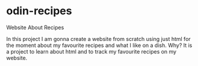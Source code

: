 # odin-recipes

Website About Recipes

In this project I am gonna create a website from scratch using just html for the moment about my favourite recipes and what I like on a dish. Why? It is a project to learn about html and to track my favourite recipes on my website.
